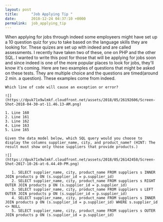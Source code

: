 ```yaml
---
layout: post
title:      "Job Applying Tip "
date:       2018-12-24 04:37:10 +0000
permalink:  job_applying_tip
---
```



When applying for jobs through indeed some employeers might have set up a 10 question quiz for you to take based on the language skills they are looking for. These quizes are set up with indeed and are called assessments. I recently have taken two of these, one on PHP and the other SQL. I wanted to write this post for those that will be applying for jobs soon and since indeed is one of the more popular places to look for jobs, they'll  know it's coming. Here are two examples of questions that might be asked on these tests. They are multiple choice and the questions are timed(around 2 min. a question). These examples come from indeed. 

```
Which line of code will cause an exception or error?

![](https://dpuk71x9wlmkf.cloudfront.net/assets/2018/05/26192606/Screen-Shot-2018-04-30-at-11.46.13-AM.png)

1. Line 160
2. Line 161
3. Line 162
4. Line 163
5. Line 165
```


```
Given the data model below, which SQL query would you choose to display the columns supplier_name, city, and product_name? (HINT: The result must show only those suppliers that provide products.)

![](https://dpuk71x9wlmkf.cloudfront.net/assets/2018/05/26142458/Screen-Shot-2017-10-26-at-6.44.49-PM.png)

   1. SELECT supplier_name, city, product_name FROM suppliers s INNER JOIN products p ON (s.supplier_id = p.supplier_id)
   2. SELECT supplier_name, city, product_name FROM suppliers s RIGHT OUTER JOIN products p ON (s.supplier_id = p.supplier_id)
   3. SELECT supplier_name, city, product_name FROM suppliers s LEFT OUTER JOIN products p ON (s.supplier_id = p.supplier_id)
   4. SELECT supplier_name, city, product_name FROM suppliers s INNER JOIN products p ON (s.supplier_id = p.supplier_id) WHERE s.supplier_id <> NULL
   5. SELECT supplier_name, city, product_name FROM suppliers s OUTER JOIN products p ON (s.supplier_id = p.supplier_id)
```

